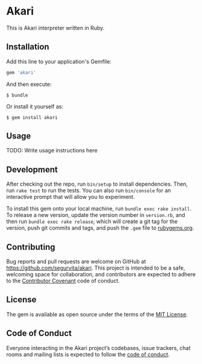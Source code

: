 # Akari

This is Akari interpreter written in Ruby.

## Installation

Add this line to your application's Gemfile:

```ruby
gem 'akari'
```

And then execute:

    $ bundle

Or install it yourself as:

    $ gem install akari

## Usage

TODO: Write usage instructions here

## Development

After checking out the repo, run `bin/setup` to install dependencies. Then, run `rake test` to run the tests. You can also run `bin/console` for an interactive prompt that will allow you to experiment.

To install this gem onto your local machine, run `bundle exec rake install`. To release a new version, update the version number in `version.rb`, and then run `bundle exec rake release`, which will create a git tag for the version, push git commits and tags, and push the `.gem` file to [rubygems.org](https://rubygems.org).

## Contributing

Bug reports and pull requests are welcome on GitHub at https://github.com/segurvita/akari. This project is intended to be a safe, welcoming space for collaboration, and contributors are expected to adhere to the [Contributor Covenant](http://contributor-covenant.org) code of conduct.

## License

The gem is available as open source under the terms of the [MIT License](https://opensource.org/licenses/MIT).

## Code of Conduct

Everyone interacting in the Akari project’s codebases, issue trackers, chat rooms and mailing lists is expected to follow the [code of conduct](https://github.com/[USERNAME]/akari/blob/master/CODE_OF_CONDUCT.md).
